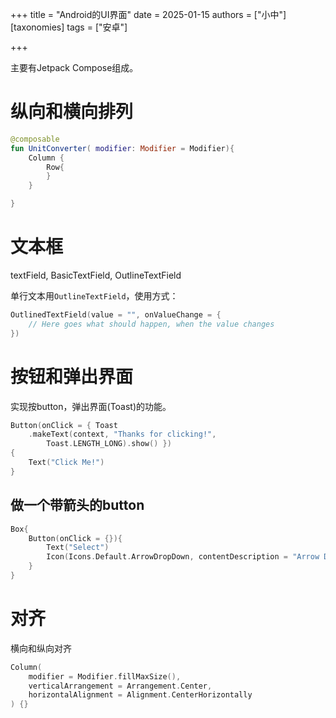 +++
title = "Android的UI界面"
date = 2025-01-15
authors = ["小中"]
[taxonomies]
tags = ["安卓"]

+++

主要有Jetpack Compose组成。

# 纵向和横向排列

```kt
@composable
fun UnitConverter( modifier: Modifier = Modifier){
	Column {
		Row{
		}
	}

}
```

# 文本框

textField, BasicTextField, OutlineTextField

单行文本用`OutlineTextField`，使用方式：

```kt
OutlinedTextField(value = "", onValueChange = {
    // Here goes what should happen, when the value changes
})
```

# 按钮和弹出界面

实现按button，弹出界面(Toast)的功能。

```kt
Button(onClick = { Toast
    .makeText(context, "Thanks for clicking!",
        Toast.LENGTH_LONG).show() })
{
    Text("Click Me!")
}
```

## 做一个带箭头的button

```kt
Box{
    Button(onClick = {}){
        Text("Select")
        Icon(Icons.Default.ArrowDropDown, contentDescription = "Arrow Down")
    }
}
```

# 对齐

横向和纵向对齐

```kt
Column(
    modifier = Modifier.fillMaxSize(),
    verticalArrangement = Arrangement.Center,
    horizontalAlignment = Alignment.CenterHorizontally
) {}
```
